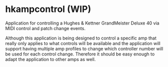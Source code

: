 # hkampcontrol (WIP)
Application for controlling a Hughes &amp; Kettner GrandMeister Deluxe 40 via MIDI control and patch change events.

Although this application is being designed to control a specific amp that really only applies to what controls will be available and the application will support having multiple amp profiles to change which controller number will be used for each control change. Therefore it should be easy enough to adapt the application to other amps as well.